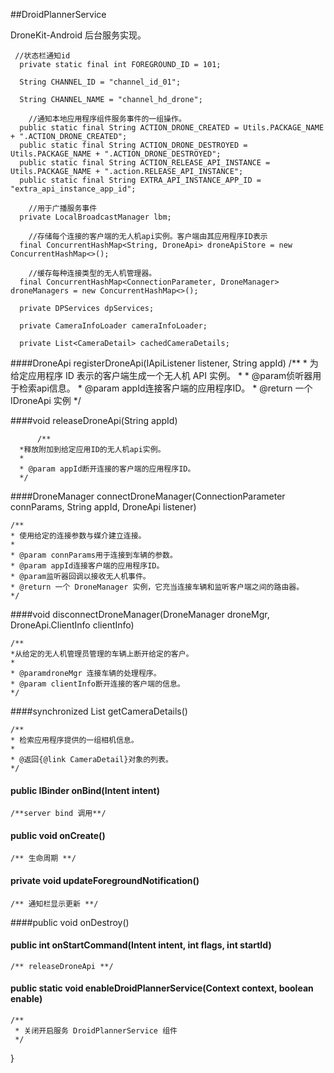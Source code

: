 ##DroidPlannerService

DroneKit-Android 后台服务实现。

     //状态栏通知id
      private static final int FOREGROUND_ID = 101;
    
      String CHANNEL_ID = "channel_id_01";
    
      String CHANNEL_NAME = "channel_hd_drone";

        //通知本地应用程序组件服务事件的一组操作。
      public static final String ACTION_DRONE_CREATED = Utils.PACKAGE_NAME + ".ACTION_DRONE_CREATED";
      public static final String ACTION_DRONE_DESTROYED = Utils.PACKAGE_NAME + ".ACTION_DRONE_DESTROYED";
      public static final String ACTION_RELEASE_API_INSTANCE = Utils.PACKAGE_NAME + ".action.RELEASE_API_INSTANCE";
      public static final String EXTRA_API_INSTANCE_APP_ID = "extra_api_instance_app_id";

        //用于广播服务事件
      private LocalBroadcastManager lbm;

        //存储每个连接的客户端的无人机api实例。客户端由其应用程序ID表示
      final ConcurrentHashMap<String, DroneApi> droneApiStore = new ConcurrentHashMap<>();

        //缓存每种连接类型的无人机管理器。
      final ConcurrentHashMap<ConnectionParameter, DroneManager> droneManagers = new ConcurrentHashMap<>();

      private DPServices dpServices;

      private CameraInfoLoader cameraInfoLoader;

      private List<CameraDetail> cachedCameraDetails;


####DroneApi registerDroneApi(IApiListener listener, String appId)
    /**
      * 为给定应用程序 ID 表示的客户端生成一个无人机 API 实例。
      *
      * @param侦听器用于检索api信息。
      * @param appId连接客户端的应用程序ID。
      * @return 一个 IDroneApi 实例
      */

####void releaseDroneApi(String appId)

          /**
      *释放附加到给定应用ID的无人机api实例。
      *
      * @param appId断开连接的客户端的应用程序ID。
      */


####DroneManager connectDroneManager(ConnectionParameter connParams, String appId, DroneApi listener) 

    /**
    * 使用给定的连接参数与媒介建立连接。
    *
    * @param connParams用于连接到车辆的参数。
    * @param appId连接客户端的应用程序ID。
    * @param监听器回调以接收无人机事件。
    * @return 一个 DroneManager 实例，它充当连接车辆和监听客户端之间的路由器。
    */

####void disconnectDroneManager(DroneManager droneMgr, DroneApi.ClientInfo clientInfo) 

    /**
    *从给定的无人机管理员管理的车辆上断开给定的客户。
    *
    * @paramdroneMgr 连接车辆的处理程序。
    * @param clientInfo断开连接的客户端的信息。
    */


####synchronized List<CameraDetail> getCameraDetails() 
    
    /**
    * 检索应用程序提供的一组相机信息。
    *
    * @返回{@link CameraDetail}对象的列表。
    */


#### public IBinder onBind(Intent intent) 

    /**server bind 调用**/
 


#### public void onCreate() 
    /** 生命周期 **/

#### private void updateForegroundNotification()
    /** 通知栏显示更新 **/
####public void onDestroy() 

#### public int onStartCommand(Intent intent, int flags, int startId) 
    /** releaseDroneApi **/
#### public static void enableDroidPlannerService(Context context, boolean enable)

    /**
     * 关闭开启服务 DroidPlannerService 组件
     */
}
